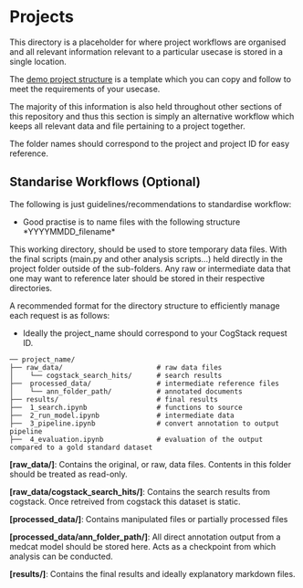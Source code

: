 # Projects

This directory is a placeholder for where project workflows are organised and all relevant information relevant to a particular usecase is stored in a single location.

The [demo project structure](working_with_cogstack/projects/demo_project_stucture) is a template which you can copy and follow to meet the requirements of your usecase.

The majority of this information is also held throughout other sections of this repository and thus this section is simply an alternative workflow which keeps all relevant data and file pertaining to a project together.

The folder names should correspond to the project and project ID for easy reference.

## Standarise Workflows (Optional)
The following is just guidelines/recommendations to standardise workflow:

- <p>Good practise is to name files with the following structure *YYYYMMDD_filename*
</p>


 This working directory, should be used to store temporary data files. With the final scripts (main.py and other analysis scripts...) held directly in the project folder outside of the sub-folders. Any raw or intermediate data that one may want to reference later should be stored in their respective directories.

A recommended format for the directory structure to efficiently manage each request is as follows: 
* Ideally the project_name should correspond to your CogStack request ID.


```
── project_name/
├── raw_data/                       # raw data files
│    └── cogstack_search_hits/      # search results
├──  processed_data/                # intermediate reference files 
│    └── ann_folder_path/           # annotated documents
├── results/                        # final results
├──  1_search.ipynb                 # functions to source
├──  2_run_model.ipynb              # intermediate data
├──  3_pipeline.ipynb               # convert annotation to output pipeline
├──  4_evaluation.ipynb             # evaluation of the output compared to a gold standard dataset
```


__[raw_data/]__: Contains the original, or raw, data files. Contents in this folder should be treated as read-only.

__[raw_data/cogstack_search_hits/]__: Contains the search results from cogstack. Once retreived from cogstack this dataset is static.

__[processed_data/]__: Contains manipulated files or partially processed files

__[processed_data/ann_folder_path/]__: All direct annotation output from a medcat model should be stored here. Acts as a checkpoint from which analysis can be conducted.

__[results/]__: Contains the final results and ideally explanatory markdown files.

